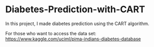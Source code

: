 # Diabetes-Prediction-with-CART

In this project, I made diabetes prediction using the CART algorithm.

For those who want to access the data set:
https://www.kaggle.com/uciml/pima-indians-diabetes-database
